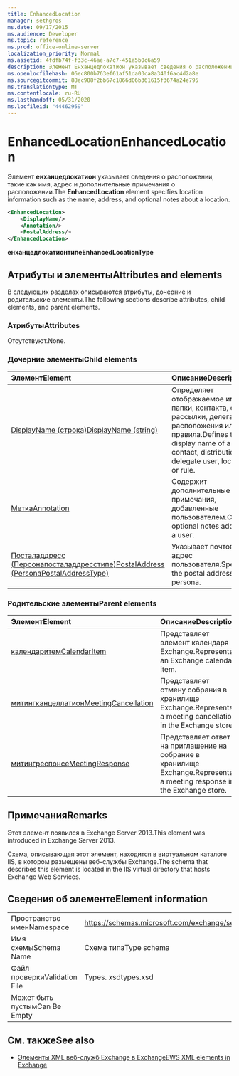 ```yaml
---
title: EnhancedLocation
manager: sethgros
ms.date: 09/17/2015
ms.audience: Developer
ms.topic: reference
ms.prod: office-online-server
localization_priority: Normal
ms.assetid: 4fdfb74f-f33c-46ae-a7c7-451a5b0c6a59
description: Элемент Енханцедлокатион указывает сведения о расположении, такие как имя, адрес и дополнительные примечания о расположении.
ms.openlocfilehash: 06ec800b763ef61af51da03ca8a340f6ac4d2a8e
ms.sourcegitcommit: 88ec988f2bb67c1866d06b361615f3674a24e795
ms.translationtype: MT
ms.contentlocale: ru-RU
ms.lasthandoff: 05/31/2020
ms.locfileid: "44462959"
---
```

# <a name="enhancedlocation"></a><span data-ttu-id="53a74-103">EnhancedLocation</span><span class="sxs-lookup"><span data-stu-id="53a74-103">EnhancedLocation</span></span>

<span data-ttu-id="53a74-104">Элемент **енханцедлокатион** указывает сведения о расположении, такие как имя, адрес и дополнительные примечания о расположении.</span><span class="sxs-lookup"><span data-stu-id="53a74-104">The **EnhancedLocation** element specifies location information such as the name, address, and optional notes about a location.</span></span> 
  
```XML
<EnhancedLocation>
    <DisplayName/>
    <Annotation/>
    <PostalAddress/>
</EnhancedLocation>
```

 <span data-ttu-id="53a74-105">**енханцедлокатионтипе**</span><span class="sxs-lookup"><span data-stu-id="53a74-105">**EnhancedLocationType**</span></span>
## <a name="attributes-and-elements"></a><span data-ttu-id="53a74-106">Атрибуты и элементы</span><span class="sxs-lookup"><span data-stu-id="53a74-106">Attributes and elements</span></span>

<span data-ttu-id="53a74-107">В следующих разделах описываются атрибуты, дочерние и родительские элементы.</span><span class="sxs-lookup"><span data-stu-id="53a74-107">The following sections describe attributes, child elements, and parent elements.</span></span>
  
### <a name="attributes"></a><span data-ttu-id="53a74-108">Атрибуты</span><span class="sxs-lookup"><span data-stu-id="53a74-108">Attributes</span></span>

<span data-ttu-id="53a74-109">Отсутствуют.</span><span class="sxs-lookup"><span data-stu-id="53a74-109">None.</span></span>
  
### <a name="child-elements"></a><span data-ttu-id="53a74-110">Дочерние элементы</span><span class="sxs-lookup"><span data-stu-id="53a74-110">Child elements</span></span>

|<span data-ttu-id="53a74-111">**Элемент**</span><span class="sxs-lookup"><span data-stu-id="53a74-111">**Element**</span></span>|<span data-ttu-id="53a74-112">**Описание**</span><span class="sxs-lookup"><span data-stu-id="53a74-112">**Description**</span></span>|
|:-----|:-----|
|[<span data-ttu-id="53a74-113">DisplayName (строка)</span><span class="sxs-lookup"><span data-stu-id="53a74-113">DisplayName (string)</span></span>](displayname-string.md) <br/> |<span data-ttu-id="53a74-114">Определяет отображаемое имя папки, контакта, списка рассылки, делегата, расположения или правила.</span><span class="sxs-lookup"><span data-stu-id="53a74-114">Defines the display name of a folder, contact, distribution list, delegate user, location, or rule.</span></span>  <br/> |
|[<span data-ttu-id="53a74-115">Метка</span><span class="sxs-lookup"><span data-stu-id="53a74-115">Annotation</span></span>](annotation.md) <br/> |<span data-ttu-id="53a74-116">Содержит дополнительные примечания, добавленные пользователем.</span><span class="sxs-lookup"><span data-stu-id="53a74-116">Contains optional notes added by a user.</span></span>  <br/> |
|[<span data-ttu-id="53a74-117">Посталаддресс (Персонапосталаддресстипе)</span><span class="sxs-lookup"><span data-stu-id="53a74-117">PostalAddress (PersonaPostalAddressType)</span></span>](postaladdress-personapostaladdresstype.md) <br/> |<span data-ttu-id="53a74-118">Указывает почтовый адрес пользователя.</span><span class="sxs-lookup"><span data-stu-id="53a74-118">Specifies the postal address for a persona.</span></span>  <br/> |
   
### <a name="parent-elements"></a><span data-ttu-id="53a74-119">Родительские элементы</span><span class="sxs-lookup"><span data-stu-id="53a74-119">Parent elements</span></span>

|<span data-ttu-id="53a74-120">**Элемент**</span><span class="sxs-lookup"><span data-stu-id="53a74-120">**Element**</span></span>|<span data-ttu-id="53a74-121">**Описание**</span><span class="sxs-lookup"><span data-stu-id="53a74-121">**Description**</span></span>|
|:-----|:-----|
|[<span data-ttu-id="53a74-122">календаритем</span><span class="sxs-lookup"><span data-stu-id="53a74-122">CalendarItem</span></span>](calendaritem.md) <br/> |<span data-ttu-id="53a74-123">Представляет элемент календаря Exchange.</span><span class="sxs-lookup"><span data-stu-id="53a74-123">Represents an Exchange calendar item.</span></span>  <br/> |
|[<span data-ttu-id="53a74-124">митингканцеллатион</span><span class="sxs-lookup"><span data-stu-id="53a74-124">MeetingCancellation</span></span>](meetingcancellation.md) <br/> |<span data-ttu-id="53a74-125">Представляет отмену собрания в хранилище Exchange.</span><span class="sxs-lookup"><span data-stu-id="53a74-125">Represents a meeting cancellation in the Exchange store.</span></span>  <br/> |
|[<span data-ttu-id="53a74-126">митингреспонсе</span><span class="sxs-lookup"><span data-stu-id="53a74-126">MeetingResponse</span></span>](meetingresponse.md) <br/> |<span data-ttu-id="53a74-127">Представляет ответ на приглашение на собрание в хранилище Exchange.</span><span class="sxs-lookup"><span data-stu-id="53a74-127">Represents a meeting response in the Exchange store.</span></span>  <br/> |
   
## <a name="remarks"></a><span data-ttu-id="53a74-128">Примечания</span><span class="sxs-lookup"><span data-stu-id="53a74-128">Remarks</span></span>

<span data-ttu-id="53a74-129">Этот элемент появился в Exchange Server 2013.</span><span class="sxs-lookup"><span data-stu-id="53a74-129">This element was introduced in Exchange Server 2013.</span></span>
  
<span data-ttu-id="53a74-130">Схема, описывающая этот элемент, находится в виртуальном каталоге IIS, в котором размещены веб-службы Exchange.</span><span class="sxs-lookup"><span data-stu-id="53a74-130">The schema that describes this element is located in the IIS virtual directory that hosts Exchange Web Services.</span></span>
  
## <a name="element-information"></a><span data-ttu-id="53a74-131">Сведения об элементе</span><span class="sxs-lookup"><span data-stu-id="53a74-131">Element information</span></span>

|||
|:-----|:-----|
|<span data-ttu-id="53a74-132">Пространство имен</span><span class="sxs-lookup"><span data-stu-id="53a74-132">Namespace</span></span>  <br/> |https://schemas.microsoft.com/exchange/services/2006/types  <br/> |
|<span data-ttu-id="53a74-133">Имя схемы</span><span class="sxs-lookup"><span data-stu-id="53a74-133">Schema Name</span></span>  <br/> |<span data-ttu-id="53a74-134">Схема типа</span><span class="sxs-lookup"><span data-stu-id="53a74-134">Type schema</span></span>  <br/> |
|<span data-ttu-id="53a74-135">Файл проверки</span><span class="sxs-lookup"><span data-stu-id="53a74-135">Validation File</span></span>  <br/> |<span data-ttu-id="53a74-136">Types. xsd</span><span class="sxs-lookup"><span data-stu-id="53a74-136">types.xsd</span></span>  <br/> |
|<span data-ttu-id="53a74-137">Может быть пустым</span><span class="sxs-lookup"><span data-stu-id="53a74-137">Can Be Empty</span></span>  <br/> ||
   
## <a name="see-also"></a><span data-ttu-id="53a74-138">См. также</span><span class="sxs-lookup"><span data-stu-id="53a74-138">See also</span></span>



- [<span data-ttu-id="53a74-139">Элементы XML веб-служб Exchange в Exchange</span><span class="sxs-lookup"><span data-stu-id="53a74-139">EWS XML elements in Exchange</span></span>](ews-xml-elements-in-exchange.md)

